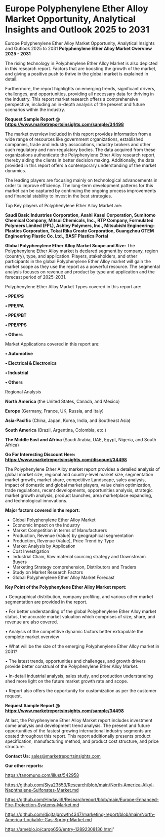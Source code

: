 # Europe Polyphenylene Ether Alloy Market Opportunity, Analytical Insights and Outlook 2025 to 2031
Europe Polyphenylene Ether Alloy Market Opportunity, Analytical Insights and Outlook 2025 to 2031
<Strong> Polyphenylene Ether Alloy Market Overview 2025 - 2031</strong>

The rising technology in Polyphenylene Ether Alloy Market is also depicted in this research report. Factors that are boosting the growth of the market, and giving a positive push to thrive in the global market is explained in detail.

Furthermore, the report highlights on emerging trends, significant drivers, challenges, and opportunities, providing all necessary data for thriving in the industry. This report market research offers a comprehensive perspective, including an in-depth analysis of the present and future scenarios within the industry.

<strong>Request Sample Report @ <a href=https://www.marketreportsinsights.com/sample/34498>https://www.marketreportsinsights.com/sample/34498</a></strong>

The market overview included in this report provides information from a wide range of resources like government organizations, established companies, trade and industry associations, industry brokers and other such regulatory and non-regulatory bodies. The data acquired from these organizations authenticate the Polyphenylene Ether Alloy research report, thereby aiding the clients in better decision making. Additionally, the data provided in this report offers a contemporary understanding of the market dynamics.

The leading players are focusing mainly on technological advancements in order to improve efficiency. The long-term development patterns for this market can be captured by continuing the ongoing process improvements and financial stability to invest in the best strategies.

Top Key players of Polyphenylene Ether Alloy Market are:

<strong>Saudi Basic Industries Corporation, Asahi Kasei Corporation, Sumitomo Chemical Company, Mitsui Chemicals, Inc., RTP Company, Formulated Polymers Limited (FPL), Ashley Polymers, Inc., Mitsubishi Engineering-Plastics Corporation, Tokai Rika Create Corporation, Guangzhou OTEM Engineering Plastic Co. Ltd., BASF Plastics Portal</strong>

<strong><b>Global Polyphenylene Ether Alloy Market Scope and Size:</b></strong>
The Polyphenylene Ether Alloy market is declared segment by company, region (country), type, and application. Players, stakeholders, and other participants in the global Polyphenylene Ether Alloy market will gain the market scope as they use the report as a powerful resource. The segmental analysis focuses on revenue and product by type and application and the forecast period of 2025-2031.

Polyphenylene Ether Alloy Market Types covered in this report are:

<strong>•  PPE/PS

•  PPE/PA

•  PPE/PBT

•  PPE/PPS

•  Others</strong>

Market Applications covered in this report are:

<strong>•  Automotive

•  Electrical & Electronics

•  Industrial

•  Others</strong> 

Regional Analysis

<strong>North America</strong> (the United States, Canada, and Mexico)

<strong>Europe</strong> (Germany, France, UK, Russia, and Italy)

<strong>Asia-Pacific</strong> (China, Japan, Korea, India, and Southeast Asia)

<strong>South America</strong> (Brazil, Argentina, Colombia, etc.)

<strong>The Middle East and Africa</strong> (Saudi Arabia, UAE, Egypt, Nigeria, and South Africa)

<strong>Go For Interesting Discount Here: <a href=https://www.marketreportsinsights.com/discount/34498>https://www.marketreportsinsights.com/discount/34498</a></strong>

The Polyphenylene Ether Alloy market report provides a detailed analysis of global market size, regional and country-level market size, segmentation market growth, market share, competitive Landscape, sales analysis, impact of domestic and global market players, value chain optimization, trade regulations, recent developments, opportunities analysis, strategic market growth analysis, product launches, area marketplace expanding, and technological innovations.

<strong><b>Major factors covered in the report:</b></strong>
<ul>
  <li>Global Polyphenylene Ether Alloy Market </li>
  <li>Economic Impact on the Industry</li>
  <li>Market Competition in terms of Manufacturers</li>
  <li>Production, Revenue (Value) by geographical segmentation</li>
  <li>Production, Revenue (Value), Price Trend by Type</li>
  <li>Market Analysis by Application</li>
  <li>Cost Investigation</li>
  <li>Industrial Chain, Raw material sourcing strategy and Downstream Buyers</li>
  <li>Marketing Strategy comprehension, Distributors and Traders</li>
  <li>Study on Market Research Factors</li>
  <li>Global Polyphenylene Ether Alloy Market Forecast</li>
</ul>

<strong><b>Key Point of the Polyphenylene Ether Alloy Market report:</b></strong>

• Geographical distribution, company profiling, and various other market segmentation are provided in the report.

• For better understanding of the global Polyphenylene Ether Alloy market status, the accurate market valuation which comprises of size, share, and revenue are also covered.

• Analysis of the competitive dynamic factors better extrapolate the complete market overview

• What will be the size of the emerging Polyphenylene Ether Alloy market in 2031?

• The latest trends, opportunities and challenges, and growth drivers provide better construal of the Polyphenylene Ether Alloy Market.

• In-detail industrial analysis, sales study, and production understanding shed more light on the future market growth rate and scope.

• Report also offers the opportunity for customization as per the customer request.

<strong>Request Sample Report @ <a href=https://www.marketreportsinsights.com/sample/34498>https://www.marketreportsinsights.com/sample/34498</a></strong>

At last, the Polyphenylene Ether Alloy Market report includes investment come analysis and development trend analysis. The present and future opportunities of the fastest growing international industry segments are coated throughout this report. This report additionally presents product specification, manufacturing method, and product cost structure, and price structure.

<strong>Contact Us:</strong>
sales@marketreportsinsights.com

<strong>Our other reports:</strong>

<a href=https://tanomuno.com/illust/542958>https://tanomuno.com/illust/542958</a>

<a href=https://github.com/Siya23553/Research/blob/main/North-America-Alkyl-Naphthalene-Sulfonates-Market.md>https://github.com/Siya23553/Research/blob/main/North-America-Alkyl-Naphthalene-Sulfonates-Market.md</a>

<a href=https://github.com/Hindavii9/Researchreport/blob/main/Europe-Enhanced-Fire-Protection-Systems-Market.md>https://github.com/Hindavii9/Researchreport/blob/main/Europe-Enhanced-Fire-Protection-Systems-Market.md</a>

<a href=https://github.com/digitalgrowth4347/marketing-report/blob/main/North-America-Lockable-Gas-Spring-Market.md>https://github.com/digitalgrowth4347/marketing-report/blob/main/North-America-Lockable-Gas-Spring-Market.md</a>

<a href=https://ameblo.jp/cargo656/entry-12892308136.html>https://ameblo.jp/cargo656/entry-12892308136.html</a>"
